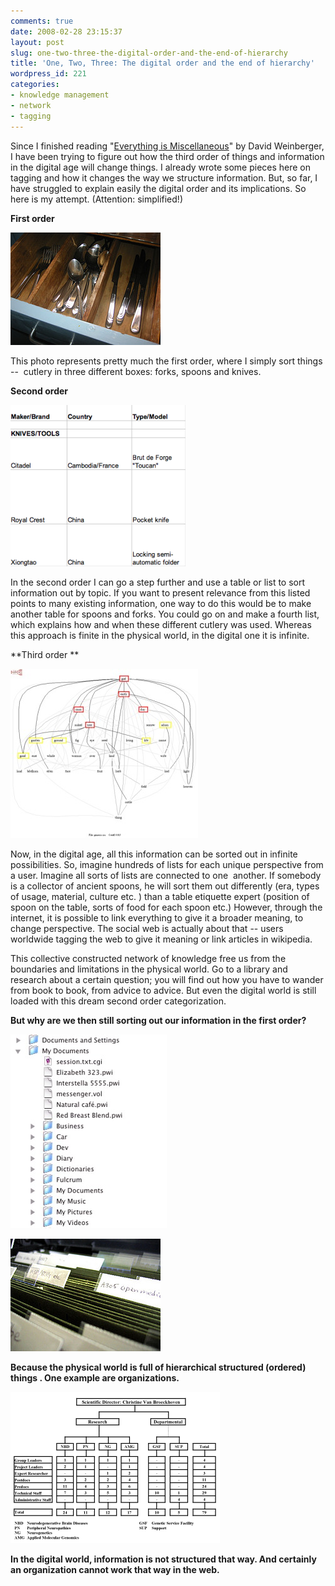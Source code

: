 ```yaml
---
comments: true
date: 2008-02-28 23:15:37
layout: post
slug: one-two-three-the-digital-order-and-the-end-of-hierarchy
title: 'One, Two, Three: The digital order and the end of hierarchy'
wordpress_id: 221
categories:
- knowledge management
- network
- tagging
---
```


Since I finished reading "[Everything is Miscellaneous](http://www.everythingismiscellaneous.com/)" by David Weinberger, I have been trying to figure out how the third order of things and information in the digital age will change things. I already wrote some pieces here on tagging and how it changes the way we structure information. But, so far, I have struggled to explain easily the digital order and its implications. So here is my attempt. (Attention: simplified!)

**First order**

[![Cutlery](/images/cutlery.jpg)](http://www.flickr.com/photos/mikelowe/46328106/sizes/t/)

This photo represents pretty much the first order, where I simply sort things --  cutlery in three different boxes: forks, spoons and knives.

**Second order**

[![table.png](/images/table.png)]()

In the second order I can go a step further and use a table or list to sort information out by topic. If you want to present relevance from this listed points to many existing information, one way to do this would be to make another table for spoons and forks. You could go on and make a fourth list, which explains how and when these different cutlery was used. Whereas this approach is finite in the physical world, in the digital one it is infinite.

**Third order **

[![words.jpg](/images/words.jpg)](http://www.flickr.com/photos/pagedooley/2069042823/sizes/m/)

Now, in the digital age, all this information can be sorted out in infinite possibilities. So, imagine hundreds of lists for each unique perspective from a user. Imagine all sorts of lists are connected to one  another. If somebody is a collector of ancient spoons, he will sort them out differently (era, types of usage, material, culture etc. ) than a table etiquette expert (position of spoon on the table, sorts of food for each spoon etc.) However, through the internet, it is possible to link everything to give it a broader meaning, to change perspective. The social web is actually about that -- users worldwide tagging the web to give it meaning or link articles in wikipedia.

This collective constructed network of knowledge free us from the boundaries and limitations in the physical world. Go to a library and research about a certain question; you will find out how you have to wander from book to book, from advice to advice. But even the digital world is still loaded with this dream second order categorization.

**But why are we then still sorting out our information in the first order?**

[![directory.jpg](/images/directory.jpg)](http://www.flickr.com/photos/goawaystupidai/1305102545/sizes/m/)

[![Flickr CC](/images/folder.jpg)](http://www.flickr.com/photos/ayalan/317935658/sizes/s/)

**Because the physical world is full of hierarchical structured (ordered) things . One example are organizations.**

[![organigram.gif](/images/organigram.gif)]()

**In the digital world, information is not structured that way. And certainly an organization cannot work that way in the web.**
